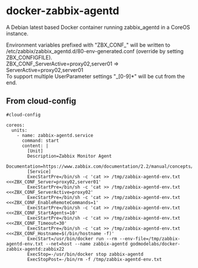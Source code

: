 # docker-zabbix-agentd
A Debian latest based Docker container running zabbix_agentd in a CoreOS instance.

Environment variables prefixed with "ZBX_CONF_" will be written to /etc/zabbix/zabbix_agentd.d/80-env-generated.conf (override by setting ZBX_CONFIGFILE).  
ZBX_CONF_ServerActive=proxy02,server01 => ServerActive=proxy02,server01  
To support multiple UserParameter settings "_[0-9]*" will be cut from the end.

## From cloud-config
```
#cloud-config

coreos:
  units:
    - name: zabbix-agentd.service
      command: start
      content: |
        [Unit]
        Description=Zabbix Monitor Agent
        Documentation=https://www.zabbix.com/documentation/2.2/manual/concepts/agent
        [Service]
        ExecStartPre=/bin/sh -c 'cat >> /tmp/zabbix-agentd-env.txt <<<ZBX_CONF_Server=proxy02,server01'
        ExecStartPre=/bin/sh -c 'cat >> /tmp/zabbix-agentd-env.txt <<<ZBX_CONF_ServerActive=proxy02'
        ExecStartPre=/bin/sh -c 'cat >> /tmp/zabbix-agentd-env.txt <<<ZBX_CONF_EnableRemoteCommands=1'
        ExecStartPre=/bin/sh -c 'cat >> /tmp/zabbix-agentd-env.txt <<<ZBX_CONF_StartAgents=10'
        ExecStartPre=/bin/sh -c 'cat >> /tmp/zabbix-agentd-env.txt <<<ZBX_CONF_Timeout=30'
        ExecStartPre=/bin/sh -c 'cat >> /tmp/zabbix-agentd-env.txt <<<ZBX_CONF_Hostname=$(/bin/hostname -f)'
        ExecStart=/usr/bin/docker run --rm --env-file=/tmp/zabbix-agentd-env.txt --net=host --name zabbix-agentd godmodelabs/docker-zabbix-agentd:zabbix22
        ExecStop=-/usr/bin/docker stop zabbix-agentd
        ExecStopPost=-/bin/rm -f /tmp/zabbix-agentd-env.txt
```
